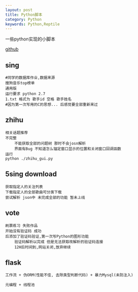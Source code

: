 ```yaml
---
layout: post
title: Python脚本
category: Python
keywords: Python,Reptile
---
```

一些python实现的小脚本

[github](https://github.com/xingdao/py_test)

## sing

    #同学的数据库作业,数据来源 
    搜狗音乐top榜单
    通用版
    运行要求 python 2.7
    1.txt 格式为 歌手id 空格 歌手姓名
    #因为第一次写用的C的思想... 后感觉要全部重新来过


## zhihu

    相关话题推荐
    不完整
        不能获取全部的问题树 那时不会josn解析
        界面有Bug 不知道怎么锚定窗口显示的位置和关闭窗口回调函数
    运行
    python ./zhihu_gui.py


## 5sing download

    获取指定人的关注列表
    下载指定人的全部歌曲可分类下载
    尝试解析 json中 未完成全部的功能 暂未上线

## vote

    刷票练习 失败作品
    开始没有验证码 成功
    后添加了验证码验证,第一次写Python的图形功能
        验证码解析以完成 但是无法获取改解析的验证码连接
        12H后时间到,网站关闭,放弃继续
        

## flask

    工作流 + 伪ORM(性能不佳, 去除类型判断代码) + 暴力Mysql(未防注入)
    
    元编程 + 线程池
